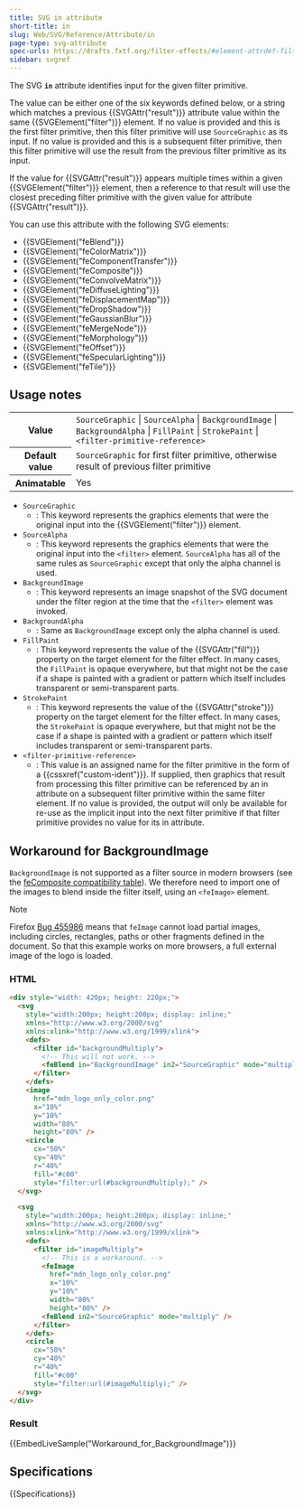 ```yaml
---
title: SVG in attribute
short-title: in
slug: Web/SVG/Reference/Attribute/in
page-type: svg-attribute
spec-urls: https://drafts.fxtf.org/filter-effects/#element-attrdef-filter-primitive-in
sidebar: svgref
---
```


The SVG **`in`** attribute identifies input for the given filter primitive.

The value can be either one of the six keywords defined below, or a string which matches a previous {{SVGAttr("result")}} attribute value within the same {{SVGElement("filter")}} element. If no value is provided and this is the first filter primitive, then this filter primitive will use `SourceGraphic` as its input. If no value is provided and this is a subsequent filter primitive, then this filter primitive will use the result from the previous filter primitive as its input.

If the value for {{SVGAttr("result")}} appears multiple times within a given {{SVGElement("filter")}} element, then a reference to that result will use the closest preceding filter primitive with the given value for attribute {{SVGAttr("result")}}.

You can use this attribute with the following SVG elements:

- {{SVGElement("feBlend")}}
- {{SVGElement("feColorMatrix")}}
- {{SVGElement("feComponentTransfer")}}
- {{SVGElement("feComposite")}}
- {{SVGElement("feConvolveMatrix")}}
- {{SVGElement("feDiffuseLighting")}}
- {{SVGElement("feDisplacementMap")}}
- {{SVGElement("feDropShadow")}}
- {{SVGElement("feGaussianBlur")}}
- {{SVGElement("feMergeNode")}}
- {{SVGElement("feMorphology")}}
- {{SVGElement("feOffset")}}
- {{SVGElement("feSpecularLighting")}}
- {{SVGElement("feTile")}}

## Usage notes

<table class="properties">
  <tbody>
    <tr>
      <th scope="row">Value</th>
      <td>
        <code>SourceGraphic</code> | <code>SourceAlpha</code> |
        <code>BackgroundImage</code> | <code>BackgroundAlpha</code> |
        <code>FillPaint</code> | <code>StrokePaint</code> |
        <code>&#x3C;filter-primitive-reference></code>
      </td>
    </tr>
    <tr>
      <th scope="row">Default value</th>
      <td>
        <code>SourceGraphic</code> for first filter primitive, otherwise result
        of previous filter primitive
      </td>
    </tr>
    <tr>
      <th scope="row">Animatable</th>
      <td>Yes</td>
    </tr>
  </tbody>
</table>

- `SourceGraphic`
  - : This keyword represents the graphics elements that were the original input into the {{SVGElement("filter")}} element.
- `SourceAlpha`
  - : This keyword represents the graphics elements that were the original input into the `<filter>` element. `SourceAlpha` has all of the same rules as `SourceGraphic` except that only the alpha channel is used.
- `BackgroundImage`
  - : This keyword represents an image snapshot of the SVG document under the filter region at the time that the `<filter>` element was invoked.
- `BackgroundAlpha`
  - : Same as `BackgroundImage` except only the alpha channel is used.
- `FillPaint`
  - : This keyword represents the value of the {{SVGAttr("fill")}} property on the target element for the filter effect. In many cases, the `FillPaint` is opaque everywhere, but that might not be the case if a shape is painted with a gradient or pattern which itself includes transparent or semi-transparent parts.
- `StrokePaint`
  - : This keyword represents the value of the {{SVGAttr("stroke")}} property on the target element for the filter effect. In many cases, the `StrokePaint` is opaque everywhere, but that might not be the case if a shape is painted with a gradient or pattern which itself includes transparent or semi-transparent parts.
- `<filter-primitive-reference>`
  - : This value is an assigned name for the filter primitive in the form of a {{cssxref("custom-ident")}}. If supplied, then graphics that result from processing this filter primitive can be referenced by an in attribute on a subsequent filter primitive within the same filter element. If no value is provided, the output will only be available for re-use as the implicit input into the next filter primitive if that filter primitive provides no value for its in attribute.

## Workaround for BackgroundImage

`BackgroundImage` is not supported as a filter source in modern browsers (see the [feComposite compatibility table](/en-US/docs/Web/SVG/Reference/Element/feComposite#browser_compatibility)). We therefore need to import one of the images to blend inside the filter itself, using an `<feImage>` element.

> [!NOTE]
> Firefox [Bug 455986](https://bugzil.la/455986) means that `feImage` cannot load partial images, including circles, rectangles, paths or other fragments defined in the document. So that this example works on more browsers, a full external image of the logo is loaded.

### HTML

```html
<div style="width: 420px; height: 220px;">
  <svg
    style="width:200px; height:200px; display: inline;"
    xmlns="http://www.w3.org/2000/svg"
    xmlns:xlink="http://www.w3.org/1999/xlink">
    <defs>
      <filter id="backgroundMultiply">
        <!-- This will not work. -->
        <feBlend in="BackgroundImage" in2="SourceGraphic" mode="multiply" />
      </filter>
    </defs>
    <image
      href="mdn_logo_only_color.png"
      x="10%"
      y="10%"
      width="80%"
      height="80%" />
    <circle
      cx="50%"
      cy="40%"
      r="40%"
      fill="#c00"
      style="filter:url(#backgroundMultiply);" />
  </svg>

  <svg
    style="width:200px; height:200px; display: inline;"
    xmlns="http://www.w3.org/2000/svg"
    xmlns:xlink="http://www.w3.org/1999/xlink">
    <defs>
      <filter id="imageMultiply">
        <!-- This is a workaround. -->
        <feImage
          href="mdn_logo_only_color.png"
          x="10%"
          y="10%"
          width="80%"
          height="80%" />
        <feBlend in2="SourceGraphic" mode="multiply" />
      </filter>
    </defs>
    <circle
      cx="50%"
      cy="40%"
      r="40%"
      fill="#c00"
      style="filter:url(#imageMultiply);" />
  </svg>
</div>
```

### Result

{{EmbedLiveSample("Workaround_for_BackgroundImage")}}

## Specifications

{{Specifications}}
